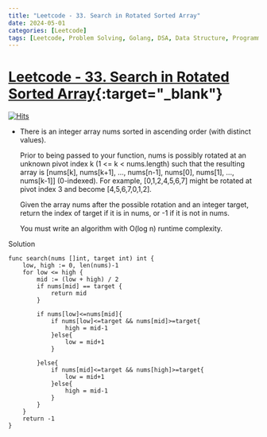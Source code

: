 ```yaml
---
title: "Leetcode - 33. Search in Rotated Sorted Array"
date: 2024-05-01
categories: [Leetcode]
tags: [Leetcode, Problem Solving, Golang, DSA, Data Structure, Programming, Algorithm, Array, Binary Search]
---
```



# [Leetcode - 33. Search in Rotated Sorted Array](https://leetcode.com/problems/search-in-rotated-sorted-array/description/){:target="_blank"}
[![Hits](https://hits.sh/mokhlesurr031.github.io/posts/leetcode-search-in-rotated-sorted-array.svg)](https://hits.sh/mokhlesurr031.github.io/posts/leetcode-search-in-rotated-sorted-array/)


- There is an integer array nums sorted in ascending order (with distinct values).

  Prior to being passed to your function, nums is possibly rotated at an unknown pivot index k (1 <= k < nums.length) such that the resulting array is [nums[k], nums[k+1], ..., nums[n-1], nums[0], nums[1], ..., nums[k-1]] (0-indexed). For example, [0,1,2,4,5,6,7] might be rotated at pivot index 3 and become [4,5,6,7,0,1,2].

  Given the array nums after the possible rotation and an integer target, return the index of target if it is in nums, or -1 if it is not in nums.

  You must write an algorithm with O(log n) runtime complexity.


Solution

```
func search(nums []int, target int) int {
	low, high := 0, len(nums)-1
	for low <= high {
		mid := (low + high) / 2
		if nums[mid] == target {
			return mid
		} 
        
        if nums[low]<=nums[mid]{
            if nums[low]<=target && nums[mid]>=target{
                high = mid-1
            }else{
                low = mid+1
            }

        }else{
            if nums[mid]<=target && nums[high]>=target{
                low = mid+1
            }else{
                high = mid-1
            }
        }
	}
    return -1
}
```
